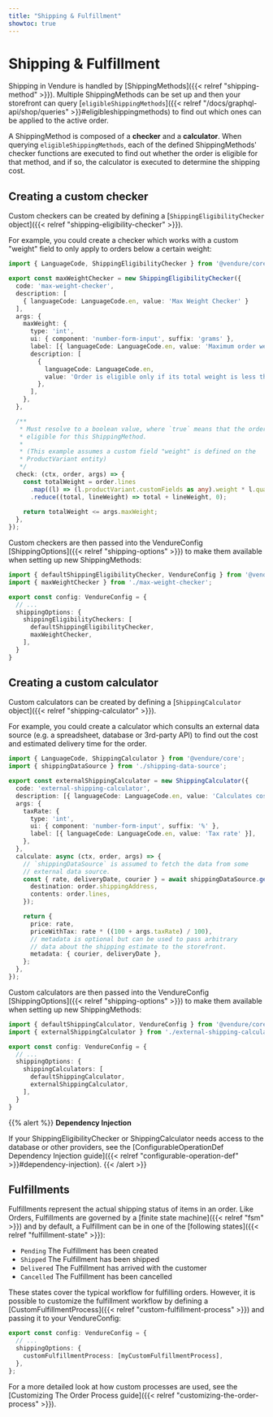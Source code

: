 ```yaml
---
title: "Shipping & Fulfillment"
showtoc: true
---
```

# Shipping & Fulfillment

Shipping in Vendure is handled by [ShippingMethods]({{< relref "shipping-method" >}}). Multiple ShippingMethods can be set up and then your storefront can query [`eligibleShippingMethods`]({{< relref "/docs/graphql-api/shop/queries" >}}#eligibleshippingmethods) to find out which ones can be applied to the active order.

A ShippingMethod is composed of a **checker** and a **calculator**. When querying `eligibleShippingMethods`, each of the defined ShippingMethods' checker functions are executed to find out whether the order is eligible for that method, and if so, the calculator is executed to determine the shipping cost.

## Creating a custom checker

Custom checkers can be created by defining a [`ShippingEligibilityChecker` object]({{< relref "shipping-eligibility-checker" >}}).

For example, you could create a checker which works with a custom "weight" field to only apply to orders below a certain weight:

```TypeScript
import { LanguageCode, ShippingEligibilityChecker } from '@vendure/core';

export const maxWeightChecker = new ShippingEligibilityChecker({
  code: 'max-weight-checker',
  description: [
    { languageCode: LanguageCode.en, value: 'Max Weight Checker' }
  ],
  args: {
    maxWeight: {
      type: 'int',
      ui: { component: 'number-form-input', suffix: 'grams' },
      label: [{ languageCode: LanguageCode.en, value: 'Maximum order weight' }],
      description: [
        {
          languageCode: LanguageCode.en,
          value: 'Order is eligible only if its total weight is less than the specified value',
        },
      ],
    },
  },

  /**
   * Must resolve to a boolean value, where `true` means that the order is
   * eligible for this ShippingMethod.
   *
   * (This example assumes a custom field "weight" is defined on the
   * ProductVariant entity)
   */
  check: (ctx, order, args) => {
    const totalWeight = order.lines
      .map((l) => (l.productVariant.customFields as any).weight * l.quantity)
      .reduce((total, lineWeight) => total + lineWeight, 0);
    
    return totalWeight <= args.maxWeight;
  },
});
```
Custom checkers are then passed into the VendureConfig [ShippingOptions]({{< relref "shipping-options" >}}) to make them available when setting up new ShippingMethods:

```TypeScript
import { defaultShippingEligibilityChecker, VendureConfig } from '@vendure/core';
import { maxWeightChecker } from './max-weight-checker';

export const config: VendureConfig = {
  // ...
  shippingOptions: {
    shippingEligibilityCheckers: [
      defaultShippingEligibilityChecker,
      maxWeightChecker,
    ],
  }
}
```

## Creating a custom calculator

Custom calculators can be created by defining a [`ShippingCalculator` object]({{< relref "shipping-calculator" >}}).

For example, you could create a calculator which consults an external data source (e.g. a spreadsheet, database or 3rd-party API) to find out the cost and estimated delivery time for the order.

```TypeScript
import { LanguageCode, ShippingCalculator } from '@vendure/core';
import { shippingDataSource } from './shipping-data-source';

export const externalShippingCalculator = new ShippingCalculator({
  code: 'external-shipping-calculator',
  description: [{ languageCode: LanguageCode.en, value: 'Calculates cost from external source' }],
  args: {
    taxRate: {
      type: 'int',
      ui: { component: 'number-form-input', suffix: '%' },
      label: [{ languageCode: LanguageCode.en, value: 'Tax rate' }],
    },
  },
  calculate: async (ctx, order, args) => {
    // `shippingDataSource` is assumed to fetch the data from some
    // external data source.
    const { rate, deliveryDate, courier } = await shippingDataSource.getRate({
      destination: order.shippingAddress,
      contents: order.lines,
    });

    return { 
      price: rate, 
      priceWithTax: rate * ((100 + args.taxRate) / 100),
      // metadata is optional but can be used to pass arbitrary
      // data about the shipping estimate to the storefront.
      metadata: { courier, deliveryDate },
    };
  },
});
```

Custom calculators are then passed into the VendureConfig [ShippingOptions]({{< relref "shipping-options" >}}) to make them available when setting up new ShippingMethods:

```TypeScript
import { defaultShippingCalculator, VendureConfig } from '@vendure/core';
import { externalShippingCalculator } from './external-shipping-calculator';

export const config: VendureConfig = {
  // ...
  shippingOptions: {
    shippingCalculators: [
      defaultShippingCalculator,
      externalShippingCalculator,
    ],
  }
}
```

{{% alert %}}
**Dependency Injection**

If your ShippingEligibilityChecker or ShippingCalculator needs access to the database or other providers, see the [ConfigurableOperationDef Dependency Injection guide]({{< relref "configurable-operation-def" >}}#dependency-injection).
{{< /alert >}}

## Fulfillments

Fulfillments represent the actual shipping status of items in an order. Like Orders, Fulfillments are governed by a [finite state machine]({{< relref "fsm" >}}) and by default, a Fulfillment can be in one of the [following states]({{< relref "fulfillment-state" >}}):

* `Pending` The Fulfillment has been created
* `Shipped` The Fulfillment has been shipped
* `Delivered` The Fulfillment has arrived with the customer
* `Cancelled` The Fulfillment has been cancelled 

These states cover the typical workflow for fulfilling orders. However, it is possible to customize the fulfillment workflow by defining a [CustomFulfillmentProcess]({{< relref "custom-fulfillment-process" >}}) and passing it to your VendureConfig:

```TypeScript
export const config: VendureConfig = {
  // ...
  shippingOptions: {
    customFulfillmentProcess: [myCustomFulfillmentProcess],
  },
};
```

For a more detailed look at how custom processes are used, see the [Customizing The Order Process guide]({{< relref "customizing-the-order-process" >}}).
